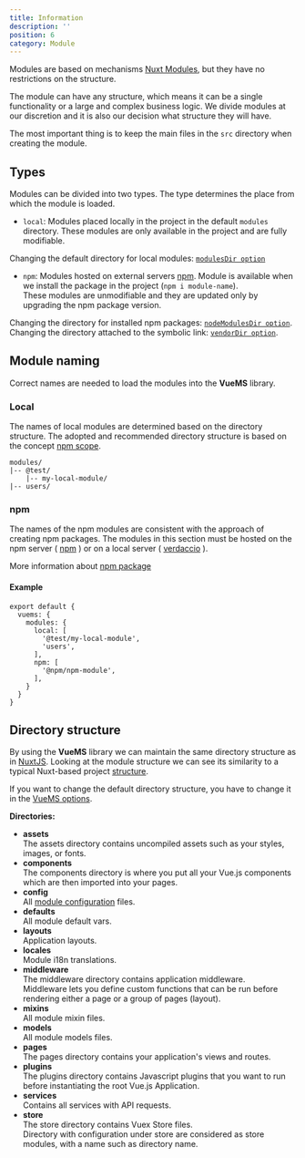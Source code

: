 ```yaml
---
title: Information
description: ''
position: 6
category: Module
---
```


Modules are based on mechanisms [Nuxt Modules][nuxt-modules], but they have no restrictions on the structure.

The module can have any structure, which means it can be a single functionality or a large and complex business logic. We divide modules at our discretion and it is also our decision what structure they will have.

<alert type="warning">
The most important thing is to keep the main files in the <code>src</code> directory when creating the module.

</alert>

<p align="center">
      <article-image src="examples/module-structure.png" alt="Module structure"/>
</p>

## Types

Modules can be divided into two types. The type determines the place from which the module is loaded.

- `local`: Modules placed locally in the project in the default `modules` directory. These modules are only available in the project and are fully modifiable.

<alert type="info">
  Changing the default directory for local modules: <a href="/options#modulesdir"><code>modulesDir option</code></a>
</alert>


- `npm`: Modules hosted on external servers [npm][npm]. Module is available when we install the package in the project (`npm i module-name`). <br>These modules are unmodifiable and they are updated only by upgrading the npm package version.

<alert type="info">
  Changing the directory for installed npm packages: <a href="/options#nodemodulesdir"><code>nodeModulesDir option</code></a>.
</alert>
<alert type="info">
  Changing the directory attached to the symbolic link: <a href="/options#vendordir"><code>vendorDir option</code></a>.
</alert>


## Module naming
Correct names are needed to load the modules into the **VueMS** library.

### Local
The names of local modules are determined based on the directory structure. The adopted and recommended directory structure is based on the concept [npm scope](https://docs.npmjs.com/about-scopes).
```
modules/
|-- @test/
    |-- my-local-module/
|-- users/
```

### npm
The names of the npm modules are consistent with the approach of creating npm packages.
The modules in this section must be hosted on the npm server ( [npm][npm] ) or on a local server ( [verdaccio][verdaccio] ).

<alert type="info">
  More information about <a href="https://docs.npmjs.com/packages-and-modules">npm package</a>
</alert>

#### **Example**
```javascript{}[nuxt.config.js]
export default {
  vuems: {
    modules: {
      local: [
        '@test/my-local-module',
        'users',
      ],
      npm: [
        '@npm/npm-module',
      ],
    }
  }
}
```

## Directory structure

By using the **VueMS** library we can maintain the same directory structure as in [NuxtJS][nuxt].
Looking at the module structure we can see its similarity to a typical Nuxt-based project [structure][nuxt-dirs].

If you want to change the default directory structure, you have to change it in the [VueMS options][vuems-dirs].


**Directories:**
* **assets**<br>
    The assets directory contains uncompiled assets such as your styles, images, or fonts.
* **components**<br>
    The components directory is where you put all your Vue.js components which are then imported into your pages.
* **config**<br>
    All [module configuration][doc-config] files.
* **defaults**<br>
    All module default vars.
* **layouts**<br>
    Application layouts.
* **locales**<br>
    Module i18n translations.
* **middleware**<br>
    The middleware directory contains application middleware. <br>
    Middleware lets you define custom functions that can be run before rendering either a page or a group of pages (layout).
* **mixins**<br>
    All module mixin files.
* **models**<br>
    All module models files.
* **pages**<br>
    The pages directory contains your application's views and routes.
* **plugins**<br>
    The plugins directory contains Javascript plugins that you want to run before instantiating the root Vue.js Application.
* **services**<br>
    Contains all services with API requests.
* **store**<br>
    The store directory contains Vuex Store files.<br>
    Directory with configuration under store are considered as store modules, with a name such as directory name.

<p align="center">
      <article-image src="examples/module-content.png" alt="i18n translations files"/>
</p>


[npm]: https://www.npmjs.com/
[verdaccio]: https://verdaccio.org/
[nuxt]: https://nuxtjs.org/
[nuxt-dirs]: https://nuxtjs.org/guides/get-started/directory-structure
[nuxt-modules]: https://nuxtjs.org/guide/modules/
[vuems-dirs]: /options#directories
[doc-config]: /module-config#config-directory
